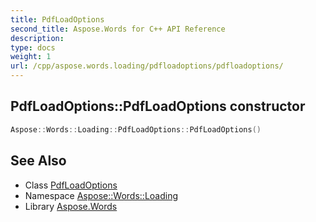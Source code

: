 ```yaml
---
title: PdfLoadOptions
second_title: Aspose.Words for C++ API Reference
description: 
type: docs
weight: 1
url: /cpp/aspose.words.loading/pdfloadoptions/pdfloadoptions/
---
```

## PdfLoadOptions::PdfLoadOptions constructor




```cpp
Aspose::Words::Loading::PdfLoadOptions::PdfLoadOptions()
```

## See Also

* Class [PdfLoadOptions](../)
* Namespace [Aspose::Words::Loading](../../)
* Library [Aspose.Words](../../../)
